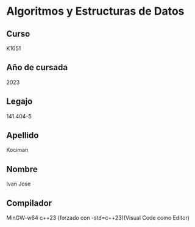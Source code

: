 # Algoritmos y Estructuras de Datos


## **Curso** 
K1051
## **Año de cursada** 
2023
## **Legajo** 
141.404-5
## **Apellido** 
Kociman
## **Nombre** 
Ivan Jose
## **Compilador** 
MinGW-w64 c++23 (forzado con -std=c++23)(Visual Code como Editor)